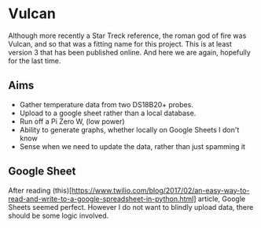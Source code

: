 # Vulcan
Although more recently a Star Treck reference, the roman god of fire was Vulcan, and so that was a fitting name for this project. This is at least version 3 that has been published online. And here we are again, hopefully for the last time.
## Aims
- Gather temperature data from two DS18B20+ probes.
- Upload to a google sheet rather than a local database.
- Run off a Pi Zero W, (low power)
- Ability to generate graphs, whether locally on Google Sheets I don't know
- Sense when we need to update the data, rather than just spamming it
## Google Sheet
After reading (this)[https://www.twilio.com/blog/2017/02/an-easy-way-to-read-and-write-to-a-google-spreadsheet-in-python.html] article, Google Sheets seemed perfect. However I do not want to blindly upload data, there should be some logic involved.
